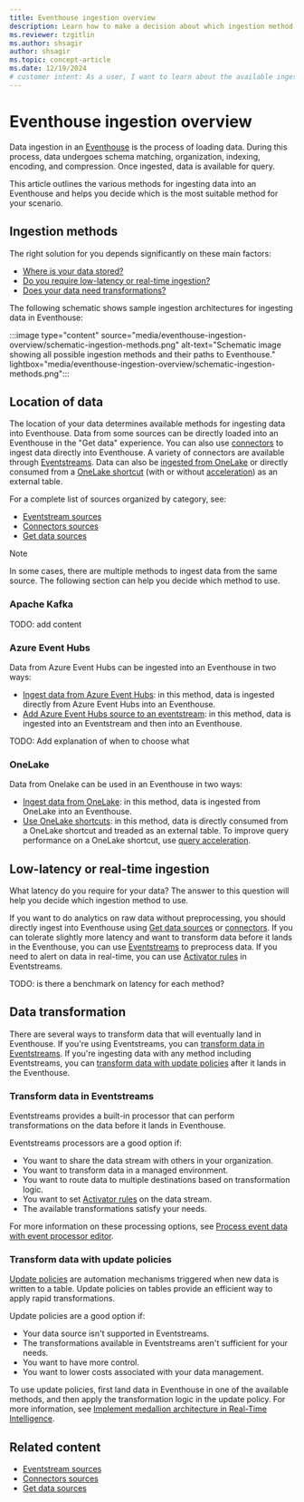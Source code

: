 ```yaml
---
title: Eventhouse ingestion overview
description: Learn how to make a decision about which ingestion method to use to get data into an Eventhouse in Real-Time Intelligence.
ms.reviewer: tzgitlin
ms.author: shsagir
author: shsagir
ms.topic: concept-article
ms.date: 12/19/2024
# customer intent: As a user, I want to learn about the available ingestion methods for Eventhouse in Real-Time Intelligence so that I can make an informed decision about which method to use.
---
```

# Eventhouse ingestion overview

Data ingestion in an [Eventhouse](eventhouse.md) is the process of loading data. During this process, data undergoes schema matching, organization, indexing, encoding, and compression. Once ingested, data is available for query.

This article outlines the various methods for ingesting data into an Eventhouse and helps you decide which is the most suitable method for your scenario.

## Ingestion methods

The right solution for you depends significantly on these main factors:

* [Where is your data stored?](#location-of-data)
* [Do you require low-latency or real-time ingestion?](#low-latency-or-real-time-ingestion)
* [Does your data need transformations?](#data-transformation)

The following schematic shows sample ingestion architectures for ingesting data in Eventhouse:

:::image type="content" source="media/eventhouse-ingestion-overview/schematic-ingestion-methods.png" alt-text="Schematic image showing all possible ingestion methods and their paths to Eventhouse." lightbox="media/eventhouse-ingestion-overview/schematic-ingestion-methods.png":::

## Location of data

The location of your data determines available methods for ingesting data into Eventhouse. Data from some sources can be directly loaded into an Eventhouse in the "Get data" experience. You can also use [connectors](data-connectors/data-connectors.md) to ingest data directly into Eventhouse. A variety of connectors are available through [Eventstreams](get-data-eventstream.md). Data can also be [ingested from OneLake](get-data-onelake.md) or directly consumed from a [OneLake shortcut](onelake-shortcuts.md) (with or without [acceleration](query-acceleration-overview.md)) as an external table.

For a complete list of sources organized by category, see:

* [Eventstream sources](event-streams/add-manage-eventstream-sources.md)
* [Connectors sources](data-connectors/data-connectors.md)
* [Get data sources](get-data-overview.md)

> [!NOTE]
> In some cases, there are multiple methods to ingest data from the same source. The following section can help you decide which method to use.

### Apache Kafka

TODO: add content

### Azure Event Hubs

Data from Azure Event Hubs can be ingested into an Eventhouse in two ways:
* [Ingest data from Azure Event Hubs](get-data-event-hub.md): in this method, data is ingested directly from Azure Event Hubs into an Eventhouse.
* [Add Azure Event Hubs source to an eventstream](event-streams/add-source-azure-event-hubs.md): in this method, data is ingested into an Eventstream and then into an Eventhouse.

TODO: Add explanation of when to choose what

### OneLake

Data from Onelake can be used in an Eventhouse in two ways:

* [Ingest data from OneLake](get-data-onelake.md): in this method, data is ingested from OneLake into an Eventhouse.
* [Use OneLake shortcuts](onelake-shortcuts.md): in this method, data is directly consumed from a OneLake shortcut and treaded as an external table. To improve query performance on a OneLake shortcut, use [query acceleration](query-acceleration-overview.md).

## Low-latency or real-time ingestion  

What latency do you require for your data? The answer to this question will help you decide which ingestion method to use. 

If you want to do analytics on raw data without preprocessing, you should directly ingest into Eventhouse using [Get data sources](get-data-overview.md) or [connectors](data-connectors/data-connectors.md). If you can tolerate slightly more latency and want to transform data before it lands in the Eventhouse, you can use [Eventstreams](get-data-eventstream.md) to preprocess data. If you need to alert on data in real-time, you can use [Activator rules](data-activator/activator-rules-overview.md) in Eventstreams.

TODO: is there a benchmark on latency for each method?

## Data transformation

There are several ways to transform data that will eventually land in Eventhouse. If you're using Eventstreams, you can [transform data in Eventstreams](#transform-data-in-eventstreams). If you're ingesting data with any method including Eventstreams, you can [transform data with update policies](#transform-data-with-update-policies) after it lands in the Eventhouse.

### Transform data in Eventstreams

Eventstreams provides a built-in processor that can perform transformations on the data before it lands in Eventhouse.

Eventstreams processors are a good option if:

* You want to share the data stream with others in your organization.
* You want to transform data in a managed environment.
* You want to route data to multiple destinations based on transformation logic.
* You want to set [Activator rules](data-activator/activator-rules-overview.md) on the data stream.
* The available transformations satisfy your needs.

For more information on these processing options, see [Process event data with event processor editor](event-streams/process-events-using-event-processor-editor.md).

### Transform data with update policies

[Update policies](/kusto/management/update-policy?view=microsoft-fabric&preserve-view=true) are automation mechanisms triggered when new data is written to a table. Update policies on tables provide an efficient way to apply rapid transformations.

Update policies are a good option if:

* Your data source isn't supported in Eventstreams.
* The transformations available in Eventstreams aren't sufficient for your needs.
* You want to have more control.
* You want to lower costs associated with your data management.

To use update policies, first land data in Eventhouse in one of the available methods, and then apply the transformation logic in the update policy. For more information, see [Implement medallion architecture in Real-Time Intelligence](architecture-medallion.md).

## Related content

* [Eventstream sources](event-streams/add-manage-eventstream-sources.md)
* [Connectors sources](data-connectors/data-connectors.md)
* [Get data sources](get-data-overview.md)
